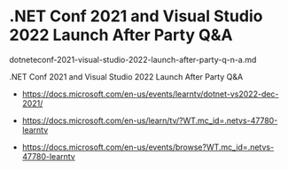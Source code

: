 # .NET Conf 2021 and Visual Studio 2022 Launch After Party Q&A

dotneteconf-2021-visual-studio-2022-launch-after-party-q-n-a.md

.NET Conf 2021 and Visual Studio 2022 Launch After Party Q&A

*   https://docs.microsoft.com/en-us/events/learntv/dotnet-vs2022-dec-2021/

*   https://docs.microsoft.com/en-us/learn/tv/?WT.mc_id=.netvs-47780-learntv

*   https://docs.microsoft.com/en-us/events/browse?WT.mc_id=.netvs-47780-learntv